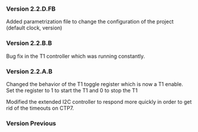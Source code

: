 ### Version 2.2.D.FB

Added parametrization file to change the configuration of the project (default clock, version)

### Version 2.2.B.B
Bug fix in the T1 controller which was running constantly.

### Version 2.2.A.B
Changed the behavior of the T1 toggle register which is now a T1 enable.
Set the register to 1 to start the T1 and 0 to stop the T1

Modified the extended I2C controller to respond more quickly in order to get rid of the timeouts on CTP7.

### Version Previous
